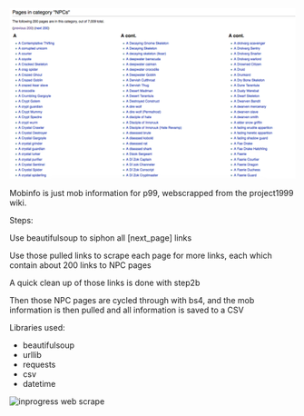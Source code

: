 ![npclinks](/img/npclinks.png "npclinks")

Mobinfo is just mob information for p99, webscrapped from the project1999 wiki.

Steps:

Use beautifulsoup to siphon all [next_page] links

Use those pulled links to scrape each page for more links, each which contain about 200 links to NPC pages

A quick clean up of those links is done with step2b

Then those NPC pages are cycled through with bs4, and the mob information is then pulled and all information is saved to a CSV


Libraries used:
- beautifulsoup
- urllib
- requests
- csv
- datetime

![inprogress web scrape](/img/mobinfo.gif "Web Scraping each link")
